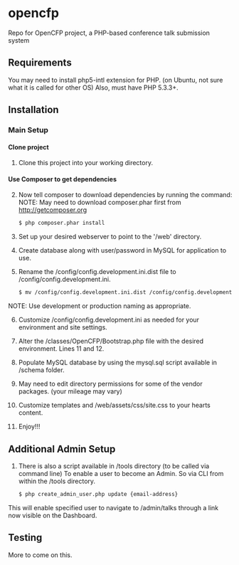 opencfp
=======

Repo for OpenCFP project, a PHP-based conference talk submission system

Requirements
------------

You may need to install php5-intl extension for PHP. (on Ubuntu, not sure what it is called for other OS)
Also, must have PHP 5.3.3+.


Installation
------------

### Main Setup

#### Clone project

1. Clone this project into your working directory.

#### Use Composer to get dependencies

2. Now tell composer to download dependencies by running the command:
NOTE: May need to download composer.phar first from http://getcomposer.org

    ```bash
    $ php composer.phar install
    ```
3. Set up your desired webserver to point to the '/web' directory.

4. Create database along with user/password in MySQL for application to use.

5. Rename the /config/config.development.ini.dist file to /config/config.development.ini.

    ```bash
    $ mv /config/config.development.ini.dist /config/config.development.ini
    ```
NOTE: Use development or production naming as appropriate.

6. Customize /config/config.development.ini as needed for your environment and site settings.

7. Alter the /classes/OpenCFP/Bootstrap.php file with the desired environment. Lines 11 and 12.

8. Populate MySQL database by using the mysql.sql script available in /schema folder.

9. May need to edit directory permissions for some of the vendor packages. (your mileage may vary)

10. Customize templates and /web/assets/css/site.css to your hearts content.

11. Enjoy!!!


Additional Admin Setup
----------------------

1. There is also a script available in /tools directory (to be called via command line) To enable a user to become an Admin.  So via CLI from within the /tools directory.

    ```bash
    $ php create_admin_user.php update {email-address}
    ```
This will enable specified user to navigate to /admin/talks through a link now visible on the Dashboard.

Testing
-------

More to come on this.
